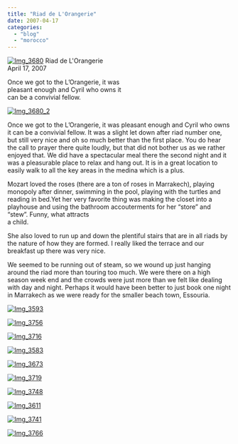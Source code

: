 ```yaml
---
title: "Riad de L'Orangerie"
date: 2007-04-17
categories: 
  - "blog"
  - "morocco"
---
```


 [![Img_3680](https://pub-ac94b3f306b24c0dba4238943c97f2e1.r2.dev/soultravelers3/images/2008/03/25/img_3680.png "Img_3680")](https://pub-ac94b3f306b24c0dba4238943c97f2e1.r2.dev/photos/uncategorized/2008/03/25/img_3680.png) Riad de L'Orangerie  
April 17, 2007

Once we got to the L’Orangerie, it was  
pleasant enough and Cyril who owns it  
can be a convivial fellow.

<!--more-->

[![Img_3680_2](https://pub-ac94b3f306b24c0dba4238943c97f2e1.r2.dev/soultravelers3/images/2008/03/25/img_3680_2.png "Img_3680_2")](https://pub-ac94b3f306b24c0dba4238943c97f2e1.r2.dev/photos/uncategorized/2008/03/25/img_3680_2.png)

Once we got to the L’Orangerie, it was pleasant enough and Cyril who owns it can be a convivial fellow. It was a slight let down after riad number one, but still very nice and oh so much better than the first place. You do hear the call to prayer there quite loudly, but that did not bother us as we rather enjoyed that. We did have a spectacular meal there the second night and it was a pleasurable place to relax and hang out. It is in a great location to easily walk to all the key areas in the medina which is a plus.

Mozart loved the roses (there are a ton of roses in Marrakech), playing monopoly after dinner, swimming in the pool, playing with the turtles and reading in bed.Yet her very favorite thing was making the closet into a playhouse and using the bathroom accouterments for her “store” and “stew”. Funny, what attracts  
a child.

She also loved to run up and down the plentiful stairs that are in all riads by the nature of how they are formed. I really liked the terrace and our breakfast up there was very nice.

We seemed to be running out of steam, so we wound up just hanging around the riad more than touring too much. We were there on a high season week end and the crowds were just more than we felt like dealing with day and night. Perhaps it would have been better to just book one night in Marrakech as we were ready for the smaller beach town, Essouria.

[![Img_3593](https://pub-ac94b3f306b24c0dba4238943c97f2e1.r2.dev/soultravelers3/images/2008/03/25/img_3593.png "Img_3593")](https://pub-ac94b3f306b24c0dba4238943c97f2e1.r2.dev/photos/uncategorized/2008/03/25/img_3593.png)

[![Img_3756](https://pub-ac94b3f306b24c0dba4238943c97f2e1.r2.dev/soultravelers3/images/2008/03/25/img_3756.png "Img_3756")](https://pub-ac94b3f306b24c0dba4238943c97f2e1.r2.dev/photos/uncategorized/2008/03/25/img_3756.png)

[![Img_3716](https://pub-ac94b3f306b24c0dba4238943c97f2e1.r2.dev/soultravelers3/images/2008/03/25/img_3716.png "Img_3716")](https://pub-ac94b3f306b24c0dba4238943c97f2e1.r2.dev/photos/uncategorized/2008/03/25/img_3716.png)

[![Img_3583](https://pub-ac94b3f306b24c0dba4238943c97f2e1.r2.dev/soultravelers3/images/2008/03/25/img_3583.png "Img_3583")](https://pub-ac94b3f306b24c0dba4238943c97f2e1.r2.dev/photos/uncategorized/2008/03/25/img_3583.png)

[![Img_3673](https://pub-ac94b3f306b24c0dba4238943c97f2e1.r2.dev/soultravelers3/images/2008/03/25/img_3673.png "Img_3673")](https://pub-ac94b3f306b24c0dba4238943c97f2e1.r2.dev/photos/uncategorized/2008/03/25/img_3673.png)

[![Img_3719](https://pub-ac94b3f306b24c0dba4238943c97f2e1.r2.dev/soultravelers3/images/2008/03/25/img_3719.png "Img_3719")](https://pub-ac94b3f306b24c0dba4238943c97f2e1.r2.dev/photos/uncategorized/2008/03/25/img_3719.png)

[![Img_3748](https://pub-ac94b3f306b24c0dba4238943c97f2e1.r2.dev/soultravelers3/images/2008/03/25/img_3748.png "Img_3748")](https://pub-ac94b3f306b24c0dba4238943c97f2e1.r2.dev/photos/uncategorized/2008/03/25/img_3748.png)

[![Img_3611](https://pub-ac94b3f306b24c0dba4238943c97f2e1.r2.dev/soultravelers3/images/2008/03/25/img_3611.png "Img_3611")](https://pub-ac94b3f306b24c0dba4238943c97f2e1.r2.dev/photos/uncategorized/2008/03/25/img_3611.png)

[![Img_3741](https://pub-ac94b3f306b24c0dba4238943c97f2e1.r2.dev/soultravelers3/images/2008/03/25/img_3741.png "Img_3741")](https://pub-ac94b3f306b24c0dba4238943c97f2e1.r2.dev/photos/uncategorized/2008/03/25/img_3741.png)

[![Img_3766](https://pub-ac94b3f306b24c0dba4238943c97f2e1.r2.dev/soultravelers3/images/2008/03/25/img_3766.png "Img_3766")](https://pub-ac94b3f306b24c0dba4238943c97f2e1.r2.dev/photos/uncategorized/2008/03/25/img_3766.png)
